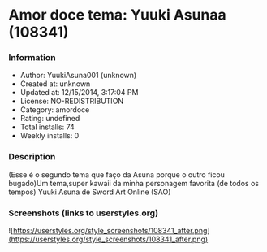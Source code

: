 # Amor doce tema: Yuuki Asunaa (108341)

### Information
- Author: YuukiAsuna001 (unknown)
- Created at: unknown
- Updated at: 12/15/2014, 3:17:04 PM
- License: NO-REDISTRIBUTION
- Category: amordoce
- Rating: undefined
- Total installs: 74
- Weekly installs: 0


### Description
(Esse é o segundo tema que faço da Asuna porque o outro ficou bugado)Um tema,super kawaii da minha personagem favorita (de todos os tempos) Yuuki Asuna de Sword Art Online (SAO)


### Screenshots (links to userstyles.org)
![https://userstyles.org/style_screenshots/108341_after.png](https://userstyles.org/style_screenshots/108341_after.png)


